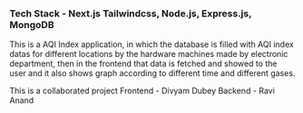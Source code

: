 ### Tech Stack - Next.js Tailwindcss, Node.js, Express.js, MongoDB

 This is a AQI Index application, in which the database is filled with AQI index datas for different locations by the hardware machines made by electronic department, then in the frontend that data is fetched and showed to the user and it also shows graph according to different time and different gases. 

 This is a collaborated project
 Frontend - Divyam Dubey
 Backend - Ravi Anand
